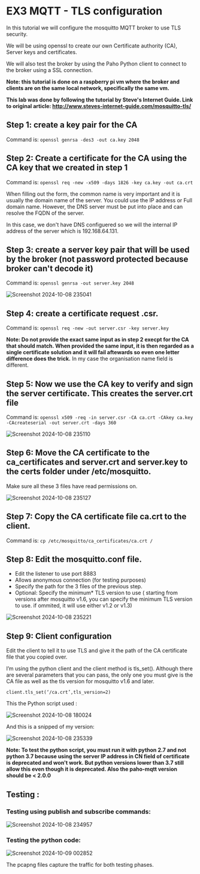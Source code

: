 # EX3 MQTT - TLS configuration

In this tutorial we will configure the mosquitto MQTT broker to use TLS security.

We will be using openssl to create our own Certificate authority (CA), Server keys and certificates.

We will also test the broker by using the Paho Python client to connect to the broker using a SSL connection.

**Note: this tutorial is done on a raspberry pi vm where the broker and clients are on the same local network, specifically the same vm.**

**This lab was done by following the tutorial by Steve's Internet Guide. Link to original article: http://www.steves-internet-guide.com/mosquitto-tls/**

## Step 1: create a key pair for the CA 

Command is:   `openssl genrsa -des3 -out ca.key 2048`

## Step 2: Create a certificate for the CA using the CA key that we created in step 1

Command is:  `openssl req -new -x509 -days 1826 -key ca.key -out ca.crt`

When filling out the form, the common name is very important and it is usually the domain name of the server. You could use the IP address or Full domain name. However, the DNS server must be put into place and can resolve the FQDN of the server. 

In this case, we don't have DNS configuered so we will the internal IP address of the server which is 192.168.64.131.

## Step 3: create a server key pair that will be used by the broker (not password protected because broker can't decode it)

Command is: `openssl genrsa -out server.key 2048`

![Screenshot 2024-10-08 235041](https://github.com/user-attachments/assets/bed547c2-f6b9-47a3-98d8-a911030fb60d)

## Step 4: create a certificate request .csr. 

Command is: `openssl req -new -out server.csr -key server.key`

**Note: Do not provide the exact same input as in step 2 execpt for the CA that should match. When provided the same input, it is then regarded as a single certificate solution and it will fail aftewards so even one letter difference does the trick.** In my case the organisation name field is different. 

## Step 5:  Now we use the CA key to verify and sign the server certificate. This creates the server.crt file

Command is: `openssl x509 -req -in server.csr -CA ca.crt -CAkey ca.key -CAcreateserial -out server.crt -days 360`

![Screenshot 2024-10-08 235110](https://github.com/user-attachments/assets/ad670698-a034-4fc7-b9ba-408af433a792)

## Step 6: Move the CA certificate to the ca_certificates and server.crt and server.key to the certs folder under /etc/mosquitto.

Make sure all these 3 files have read permissions on. 

![Screenshot 2024-10-08 235127](https://github.com/user-attachments/assets/2d730e22-7822-428f-95cb-1f3e152b35c5)

## Step 7: Copy the CA certificate file  ca.crt to the client.

Command is: `cp /etc/mosquitto/ca_certificates/ca.crt /`

## Step 8: Edit the mosquitto.conf file.

- Edit the listener to use port 8883
- Allows anonymous connection (for testing purposes)
- Specify the path for the 3 files of the previous step.
- Optional: Specify the minimum* TLS version to use ( starting from versions after mosquitto v1.6, you can specify the minimum TLS version to use. if ommited, it will use either v1.2 or v1.3)


![Screenshot 2024-10-08 235221](https://github.com/user-attachments/assets/ef5ab459-b7de-4661-8d71-6b36c86e942a)

## Step 9: Client configuration 

Edit the client to tell it to use TLS and give it the path of the CA certificate file that you copied over.

I’m using the python client and the client method is tls_set(). Although there are several parameters that you can pass, the only one you must give is the CA file as well as the tls version for mosquitto v1.6 and later.

`client.tls_set(‘/ca.crt’,tls_version=2)`

This the Python script used : 
 
![Screenshot 2024-10-08 180024](https://github.com/user-attachments/assets/77c685f3-a011-4ee9-b908-0937d650d035)

And this is a snipped of my version:

![Screenshot 2024-10-08 235339](https://github.com/user-attachments/assets/6e198b41-d8c3-446a-958f-fe003dc1c8d5)

**Note: To test the python script, you must run it with python 2.7 and not python 3.7 because using the server IP address in CN field of certificate is deprecated and won't work. But python versions lower than 3.7 still allow this even though it is deprecated. Also the paho-mqtt version should be < 2.0.0**

## Testing :

### Testing using publish and subscribe commands: 

![Screenshot 2024-10-08 234957](https://github.com/user-attachments/assets/d008fa63-6a61-4933-9f7e-e63a4c3e8e07)

### Testing the python code:

![Screenshot 2024-10-09 002852](https://github.com/user-attachments/assets/89b112e1-c425-420f-a37e-0834b916a8fa)


The pcapng files capture the traffic for both testing phases.
